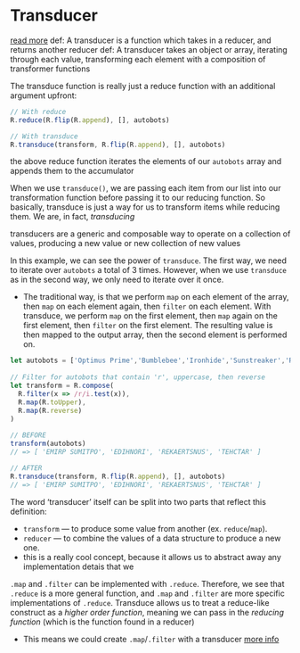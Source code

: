
# Transducer
[read more](https://www.jeremydaly.com/transducers-supercharge-functional-javascript/)
def: A transducer is a function which takes in a reducer, and returns another reducer
def: A transducer takes an object or array, iterating through each value, transforming each element with a composition of transformer functions

The transduce function is really just a reduce function with an additional argument upfront:
```js
// With reduce
R.reduce(R.flip(R.append), [], autobots)

// With transduce
R.transduce(transform, R.flip(R.append), [], autobots)
```
the above reduce function iterates the elements of our `autobots` array and appends them to the accumulator

When we use `transduce()`, we are passing each item from our list into our transformation function before passing it to our reducing function. So basically, transduce is just a way for us to transform items while reducing them. We are, in fact, *transducing*

transducers are a generic and composable way to operate on a collection of values, producing a new value or new collection of new values

In this example, we can see the power of `transduce`. The first way, we need to iterate over `autobots` a total of 3 times. However, when we use `transduce` as in the second way, we only need to iterate over it once.
- The traditional way, is that we perform `map` on each element of the array, then `map` on each element again, then `filter` on each element. With transduce, we perform `map` on the first element, then `map` again on the first element, then `filter` on the first element. The resulting value is then mapped to the output array, then the second element is performed on.
```js
let autobots = ['Optimus Prime','Bumblebee','Ironhide','Sunstreaker','Ratchet']
 
// Filter for autobots that contain 'r', uppercase, then reverse
let transform = R.compose(
  R.filter(x => /r/i.test(x)),
  R.map(R.toUpper),
  R.map(R.reverse)
)
 
// BEFORE
transform(autobots)
// => [ 'EMIRP SUMITPO', 'EDIHNORI', 'REKAERTSNUS', 'TEHCTAR' ]

// AFTER
R.transduce(transform, R.flip(R.append), [], autobots)
// => [ 'EMIRP SUMITPO', 'EDIHNORI', 'REKAERTSNUS', 'TEHCTAR' ]
```

The word ‘transducer’ itself can be split into two parts that reflect this definition: 
- `transform` — to produce some value from another (ex. `reduce`/`map`).
- `reducer` — to combine the values of a data structure to produce a new one.
- this is a really cool concept, because it allows us to abstract away any implementation detais that we

`.map` and `.filter` can be implemented with `.reduce`. Therefore, we see that `.reduce` is a more general function, and `.map` and `.filter` are more specific implementations of `.reduce`. Transduce allows us to treat a reduce-like construct as a *higher order function*, meaning we can pass in the *reducing function* (which is the function found in a reducer)
- This means we could create `.map`/`.filter` with a transducer
[more info](https://www.jeremydaly.com/transducers-supercharge-functional-javascript/)
